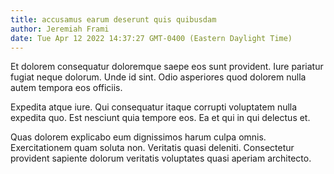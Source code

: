```yaml
---
title: accusamus earum deserunt quis quibusdam
author: Jeremiah Frami
date: Tue Apr 12 2022 14:37:27 GMT-0400 (Eastern Daylight Time)
---
```

Et dolorem consequatur doloremque saepe eos sunt provident. Iure pariatur fugiat neque dolorum. Unde id sint. Odio asperiores quod dolorem nulla autem tempora eos officiis.

 Expedita atque iure. Qui consequatur itaque corrupti voluptatem nulla expedita quo. Est nesciunt quia tempore eos. Ea et qui in qui delectus et.

 Quas dolorem explicabo eum dignissimos harum culpa omnis. Exercitationem quam soluta non. Veritatis quasi deleniti. Consectetur provident sapiente dolorum veritatis voluptates quasi aperiam architecto.